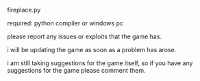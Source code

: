 fireplace.py

required:
python compiler or windows pc

please report any issues or exploits that the game has.

i will be updating the game as soon as a problem has arose.

i am still taking suggestions for the game itself, so if you have any suggestions for the game please comment them.
